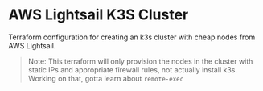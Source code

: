 # AWS Lightsail K3S Cluster

Terraform configuration for creating an k3s cluster with cheap nodes from AWS Lightsail.

> Note: This terraform will only provision the nodes in the cluster with static IPs and appropriate firewall rules, not actually install k3s. Working on that, gotta learn about `remote-exec`